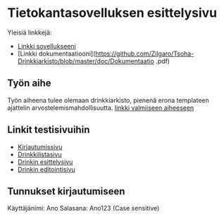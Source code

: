 # Tietokantasovelluksen esittelysivu

Yleisiä linkkejä:

* [Linkki sovellukseeni](http://vonsaari.users.cs.helsinki.fi/Drinkkilista/)
* [Linkki dokumentaatiooni](https://github.com/Zilgaro/Tsoha-Drinkkiarkisto/blob/master/doc/Dokumentaatio .pdf)

## Työn aihe

Työn aiheena tulee olemaan drinkkiarkisto, pienenä erona templateen ajattelin arvostelemismahdollisuutta. [linkki valmiiseen aiheeseen](http://advancedkittenry.github.io/suunnittelu_ja_tyoymparisto/aiheet/Drinkkiarkisto.html) 

## Linkit testisivuihin

* [Kirjautumissivu](http://vonsaari.users.cs.helsinki.fi/Drinkkilista/login)
* [Drinkkilistasivu](http://vonsaari.users.cs.helsinki.fi/Drinkkilista/drink)
* [Drinkin esittelysivu](http://vonsaari.users.cs.helsinki.fi/Drinkkilista/drink/1)
* [Drinkin editointisivu](http://vonsaari.users.cs.helsinki.fi/Drinkkilista/drink/1/edit)

## Tunnukset kirjautumiseen
Käyttäjänimi: Ano
Salasana: Ano123
(Case sensitive)
